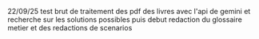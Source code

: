 22/09/25
test brut de traitement des pdf des livres avec l'api de gemini 
et recherche sur les solutions possibles 
puis debut redaction du glossaire metier
et des redactions de scenarios 